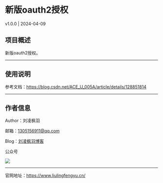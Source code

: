# 新版oauth2授权

v1.0.0 | 2024-04-09

## 项目概述

新版oauth2授权。

---

## 使用说明

参考文档：https://blog.csdn.net/ACE_U_005A/article/details/128851814

---

## 作者信息

Author：刘凌枫羽

邮箱：1305156911@qq.com

Blog：[刘凌枫羽博客](https://blog.csdn.net/qq_38036909?type=blog)

公众号

[![](https://resource.liulingfengyu.cn/img/公众号二维码.jpg)](https://mp.weixin.qq.com/s?__biz=MzkxNDI2OTM0Nw==&mid=2247483737&idx=1&sn=a5aa94d2577f961eaa6249b9857430a3&chksm=c171b495f6063d83cb3a5469205a326eab01194803926cc4f7e4e42737bf61e6b42ea39983cc#rd)

---

官网地址：https://www.liulingfengyu.cn/
